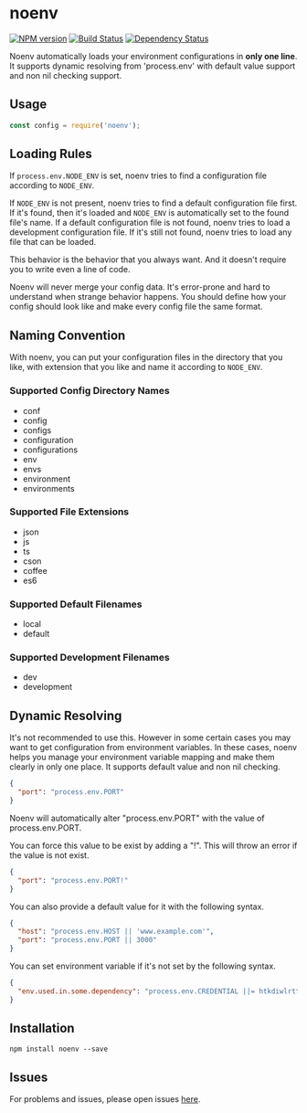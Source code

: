 # noenv
[![NPM version][npm-image]][npm-url] [![Build Status][travis-image]][travis-url] [![Dependency Status][daviddm-image]][daviddm-url]

Noenv automatically loads your environment configurations in **only one line**.
It supports dynamic resolving from 'process.env' with default value support and non nil checking support.

## Usage

```javascript
const config = require('noenv');
```

## Loading Rules

If `process.env.NODE_ENV` is set, noenv tries to find a configuration file according to `NODE_ENV`.

If `NODE_ENV` is not present, noenv tries to find a default configuration file first. If it's found, then it's loaded and `NODE_ENV` is automatically set to the found file's name. If a default configuration file is not found, noenv tries to load a development configuration file. If it's still not found, noenv tries to load any file that can be loaded.

This behavior is the behavior that you always want. And it doesn't require you to write even a line of code.

Noenv will never merge your config data. It's error-prone and hard to understand when strange behavior happens.
You should define how your config should look like and make every config file the same format.

## Naming Convention

With noenv, you can put your configuration files in the directory that you like, with extension that you like and name it according to `NODE_ENV`.

### Supported Config Directory Names

* conf
* config
* configs
* configuration
* configurations
* env
* envs
* environment
* environments

### Supported File Extensions

* json
* js
* ts
* cson
* coffee
* es6

### Supported Default Filenames

* local
* default

### Supported Development Filenames

* dev
* development

## Dynamic Resolving

It's not recommended to use this. However in some certain cases you may want to get configuration from environment variables.
In these cases, noenv helps you manage your environment variable mapping and make them clearly in only one place.
It supports default value and non nil checking.

```json
{
  "port": "process.env.PORT"
}
```

Noenv will automatically alter "process.env.PORT" with the value of process.env.PORT.

You can force this value to be exist by adding a "!". This will throw an error if the value is not exist.

```json
{
  "port": "process.env.PORT!"
}
```

You can also provide a default value for it with the following syntax.

```json
{
  "host": "process.env.HOST || 'www.example.com'",
  "port": "process.env.PORT || 3000"
}
```

You can set environment variable if it's not set by the following syntax.

```json
{
  "env.used.in.some.dependency": "process.env.CREDENTIAL ||= htkdiwlrtt6"
}
```

## Installation

```
npm install noenv --save
```

## Issues

For problems and issues, please open issues [here](https://github.com/zhangkaiyulw/noenv/issues).

[npm-image]: https://badge.fury.io/js/noenv.svg
[npm-url]: https://npmjs.org/package/noenv
[travis-image]: https://travis-ci.org/zhangkaiyulw/noenv.svg?branch=master
[travis-url]: https://travis-ci.org/zhangkaiyulw/noenv
[daviddm-image]: https://david-dm.org/zhangkaiyulw/noenv.svg?theme=shields.io
[daviddm-url]: https://david-dm.org/zhangkaiyulw/noenv
